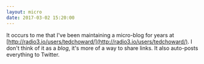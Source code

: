```yaml
---
layout: micro
date: 2017-03-02 15:20:00
---
```


It occurs to me that I've been maintaining a micro-blog for years at
[http://radio3.io/users/tedchoward/](http://radio3.io/users/tedchoward/). I
don't think of it as a *blog*, it's more of a way to share links. It also
auto-posts everything to Twitter.
